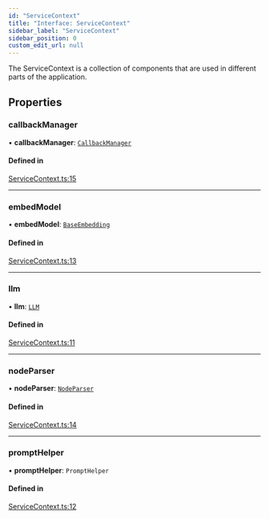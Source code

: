 ```yaml
---
id: "ServiceContext"
title: "Interface: ServiceContext"
sidebar_label: "ServiceContext"
sidebar_position: 0
custom_edit_url: null
---
```


The ServiceContext is a collection of components that are used in different parts of the application.

## Properties

### callbackManager

• **callbackManager**: [`CallbackManager`](../classes/CallbackManager.md)

#### Defined in

[ServiceContext.ts:15](https://github.com/run-llama/LlamaIndexTS/blob/dc91f5f/packages/core/src/ServiceContext.ts#L15)

___

### embedModel

• **embedModel**: [`BaseEmbedding`](../classes/BaseEmbedding.md)

#### Defined in

[ServiceContext.ts:13](https://github.com/run-llama/LlamaIndexTS/blob/dc91f5f/packages/core/src/ServiceContext.ts#L13)

___

### llm

• **llm**: [`LLM`](LLM.md)

#### Defined in

[ServiceContext.ts:11](https://github.com/run-llama/LlamaIndexTS/blob/dc91f5f/packages/core/src/ServiceContext.ts#L11)

___

### nodeParser

• **nodeParser**: [`NodeParser`](NodeParser.md)

#### Defined in

[ServiceContext.ts:14](https://github.com/run-llama/LlamaIndexTS/blob/dc91f5f/packages/core/src/ServiceContext.ts#L14)

___

### promptHelper

• **promptHelper**: `PromptHelper`

#### Defined in

[ServiceContext.ts:12](https://github.com/run-llama/LlamaIndexTS/blob/dc91f5f/packages/core/src/ServiceContext.ts#L12)
